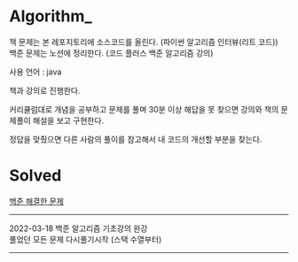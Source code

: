 # Algorithm_

책 문제는 본 레포지토리에 소스코드를 올린다. (파이썬 알고리즘 인터뷰(리트 코드))  
백준 문제는 노션에 정리한다. (코드 플러스 백준 알고리즘 강의)

사용 언어 : java

책과 강의로 진행한다.

커리큘럼대로 개념을 공부하고 문제를 풀며 30분 이상 해답을 못 찾으면 강의와 책의 문제풀이 해설을 보고 구현한다.   

정답을 맞췄으면 다른 사람의 풀이를 참고해서 내 코드의 개선할 부분을 찾는다.

# Solved


<a href="https://astonishing-existence-a40.notion.site/9cbd592735c444c2beb28b21957cf2a2?v=331b04166c814e28b3e6e2ba9c1b1657" target="_blank">백준 해결한 문제</a>   

---

2022-03-18 백준 알고리즘 기초강의 완강   
풀었던 모든 문제 다시풀기시작 (스택 수열부터)

---
